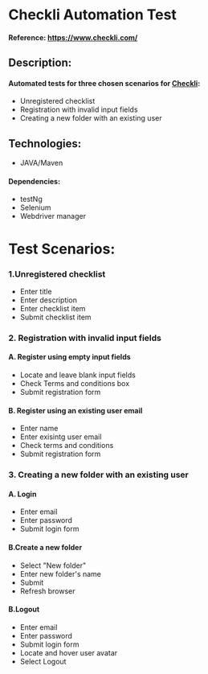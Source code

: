 # Checkli Automation Test


#### Reference: https://www.checkli.com/
## Description:
#### Automated tests for three chosen scenarios for [Checkli](https://www.checkli.com/):
* Unregistered checklist
* Registration with invalid input fields
* Creating a new folder with an existing user

## Technologies:
* JAVA/Maven
#### Dependencies:
* testNg
* Selenium
* Webdriver manager


# Test Scenarios:

### 1.Unregistered checklist 

* Enter title
* Enter description
* Enter checklist item
* Submit checklist item


### 2. Registration with invalid input fields
#### A. Register using empty input fields

* Locate and leave blank input fields
* Check Terms and conditions box
* Submit registration form


#### B. Register using an existing user email
* Enter name
* Enter exisintg user email
* Check terms and conditions
* Submit registration form


### 3. Creating a new folder with an existing user
#### A. Login
* Enter email
* Enter password
* Submit login form

#### B.Create a new folder
* Select "New folder"
* Enter new folder's name
* Submit 
* Refresh browser

#### B.Logout
* Enter email
* Enter password
* Submit login form
* Locate and hover user avatar
* Select Logout 
